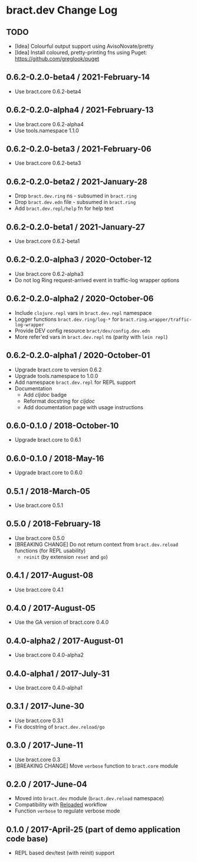 # bract.dev Change Log

## TODO

- [Idea] Colourful output support using AvisoNovate/pretty
- [Idea] Install coloured, pretty-printing fns using Puget: https://github.com/greglook/puget


## 0.6.2-0.2.0-beta4 / 2021-February-14

- Use bract.core 0.6.2-beta4


## 0.6.2-0.2.0-alpha4 / 2021-February-13

- Use bract.core 0.6.2-alpha4
- Use tools.namespace 1.1.0


## 0.6.2-0.2.0-beta3 / 2021-February-06

- Use bract.core 0.6.2-beta3


## 0.6.2-0.2.0-beta2 / 2021-January-28

- Drop `bract.dev.ring` ns - subsumed in `bract.ring`
- Drop `bract.dev.edn` file - subsumed in `bract.ring`
- Add `bract.dev.repl/help` fn for help text


## 0.6.2-0.2.0-beta1 / 2021-January-27

- Use bract.core 0.6.2-beta1


## 0.6.2-0.2.0-alpha3 / 2020-October-12

- Use bract.core 0.6.2-alpha3
- Do not log Ring request-arrived event in traffic-log wrapper options


## 0.6.2-0.2.0-alpha2 / 2020-October-06

- Include `clojure.repl` vars in `bract.dev.repl` namespace
- Logger functions `bract.dev.ring/log-*` for `bract.ring.wrapper/traffic-log-wrapper`
- Provide DEV config resource `bract/dev/config.dev.edn`
- More refer'ed vars in `bract.dev.repl` ns (parity with `lein repl`)


## 0.6.2-0.2.0-alpha1 / 2020-October-01

- Upgrade bract.core to version 0.6.2
- Upgrade tools.namespace to 1.0.0
- Add namespace `bract.dev.repl` for REPL support
- Documentation
  - Add _cljdoc_ badge
  - Reformat docstring for _cljdoc_
  - Add documentation page with usage instructions


## 0.6.0-0.1.0 / 2018-October-10

- Upgrade bract.core to 0.6.1


## 0.6.0-0.1.0 / 2018-May-16

- Upgrade bract.core to 0.6.0


## 0.5.1 / 2018-March-05

- Use bract.core 0.5.1


## 0.5.0 / 2018-February-18

- Use bract.core 0.5.0
- [BREAKING CHANGE] Do not return context from `bract.dev.reload` functions (for REPL usability)
  - `reinit` (by extension `reset` and `go`)


## 0.4.1 / 2017-August-08

- Use bract.core 0.4.1


## 0.4.0 / 2017-August-05

- Use the GA version of bract.core 0.4.0


## 0.4.0-alpha2 / 2017-August-01

- Use bract.core 0.4.0-alpha2


## 0.4.0-alpha1 / 2017-July-31

- Use bract.core 0.4.0-alpha1


## 0.3.1 / 2017-June-30
- Use bract.core 0.3.1
- Fix docstring of `bract.dev.reload/go`


## 0.3.0 / 2017-June-11
- Use bract.core 0.3
- [BREAKING CHANGE] Move `verbose` function to `bract.core` module


## 0.2.0 / 2017-June-04
- Moved into `bract.dev` module (`bract.dev.reload` namespace)
- Compatibility with [Reloaded](https://github.com/stuartsierra/reloaded) workflow
- Function `verbose` to regulate verbose mode


## 0.1.0 / 2017-April-25 (part of demo application code base)
- REPL based dev/test (with reinit) support
